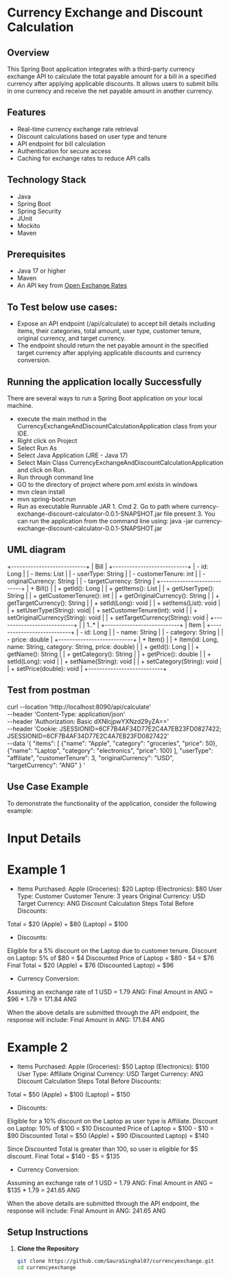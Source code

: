# Currency Exchange and Discount Calculation

## Overview
This Spring Boot application integrates with a third-party currency exchange API to calculate the total payable amount for a bill in a specified currency after applying applicable discounts. It allows users to submit bills in one currency and receive the net payable amount in another currency.

## Features
- Real-time currency exchange rate retrieval
- Discount calculations based on user type and tenure
- API endpoint for bill calculation
- Authentication for secure access
- Caching for exchange rates to reduce API calls

## Technology Stack
- Java
- Spring Boot
- Spring Security
- JUnit
- Mockito
- Maven

## Prerequisites
- Java 17 or higher
- Maven
- An API key from [Open Exchange Rates](https://openexchangerates.org/)

## To Test below use cases:
- Expose an API endpoint (/api/calculate) to accept bill details including items, their categories, total amount, user type, customer tenure, original currency, and target currency. 
- The endpoint should return the net payable amount in the specified target currency after applying applicable discounts and currency conversion.

## Running the application locally Successfully
There are several ways to run a Spring Boot application on your local machine.

- execute the main method in the CurrencyExchangeAndDiscountCalculationApplication class from your IDE.
- Right click on Project
- Select Run As
- Select Java Application (JRE - Java 17)
- Select Main Class CurrencyExchangeAndDiscountCalculationApplication and click on Run.
- Run through command line
- GO to the directory of project where pom.xml exists in windows
- mvn clean install
- mvn spring-boot:run
- Run as executable Runnable JAR 1. Cmd 2. Go to path where currency-exchange-discount-calculator-0.0.1-SNAPSHOT.jar file present 3. You can run the application from the command line using: java -jar currency-exchange-discount-calculator-0.0.1-SNAPSHOT.jar

## UML diagram

+---------------------------+
|           Bill            |
+---------------------------+
| - id: Long                |
| - items: List<Item>       |
| - userType: String        |
| - customerTenure: int     |
| - originalCurrency: String |
| - targetCurrency: String   |
+---------------------------+
| + Bill()                  |
| + getId(): Long           |
| + getItems(): List<Item>  |
| + getUserType(): String   |
| + getCustomerTenure(): int |
| + getOriginalCurrency(): String |
| + getTargetCurrency(): String |
| + setId(Long): void       |
| + setItems(List<Item>): void |
| + setUserType(String): void|
| + setCustomerTenure(int): void |
| + setOriginalCurrency(String): void |
| + setTargetCurrency(String): void |
+---------------------------+
          |
          | 1..*
          |
+---------------------------+
|           Item            |
+---------------------------+
| - id: Long                |
| - name: String            |
| - category: String        |
| - price: double           |
+---------------------------+
| + Item()                  |
| + Item(id: Long, name: String, category: String, price: double) |
| + getId(): Long           |
| + getName(): String       |
| + getCategory(): String    |
| + getPrice(): double      |
| + setId(Long): void       |
| + setName(String): void    |
| + setCategory(String): void |
| + setPrice(double): void   |
+---------------------------+

## Test from postman

curl --location 'http://localhost:8090/api/calculate' \
--header 'Content-Type: application/json' \
--header 'Authorization: Basic dXNlcjpwYXNzd29yZA==' \
--header 'Cookie: JSESSIONID=6CF7B4AF34D77E2C4A7EB23FD0827422; JSESSIONID=6CF7B4AF34D77E2C4A7EB23FD0827422' \
--data '{
"items": [
{"name": "Apple", "category": "groceries", "price": 50},
{"name": "Laptop", "category": "electronics", "price": 100}
],
"userType": "affiliate",
"customerTenure": 3,
"originalCurrency": "USD",
"targetCurrency": "ANG"
}
'

## Use Case Example
To demonstrate the functionality of the application, consider the following example:

# Input Details
# Example 1
- Items Purchased:
Apple (Groceries): $20
Laptop (Electronics): $80
User Type: Customer
Customer Tenure: 3 years
Original Currency: USD
Target Currency: ANG
Discount Calculation Steps
Total Before Discounts:

Total = $20 (Apple) + $80 (Laptop) = $100

- Discounts:

Eligible for a 5% discount on the Laptop due to customer tenure.
Discount on Laptop: 5% of $80 = $4
Discounted Price of Laptop = $80 - $4 = $76
Final Total = $20 (Apple) + $76 (Discounted Laptop) = $96

- Currency Conversion:

Assuming an exchange rate of 1 USD = 1.79 ANG:
Final Amount in ANG = $96 * 1.79 = 171.84 ANG

When the above details are submitted through the API endpoint, the response will include:
Final Amount in ANG: 171.84 ANG


 # Example 2
- Items Purchased:
Apple (Groceries): $50
Laptop (Electronics): $100
User Type: Affiliate
Original Currency: USD
Target Currency: ANG
Discount Calculation Steps
Total Before Discounts:

Total = $50 (Apple) + $100 (Laptop) = $150

- Discounts:

Eligible for a 10% discount on the Laptop as user type is Affiliate.
Discount on Laptop: 10% of $100 = $10
Discounted Price of Laptop = $100 - $10 = $90
Discounted Total = $50 (Apple) + $90 (Discounted Laptop) = $140

Since Discounted Total is greater than 100, so user is eligible for $5 discount.
Final Total =  $140 - $5 = $135

- Currency Conversion:

Assuming an exchange rate of 1 USD = 1.79 ANG:
Final Amount in ANG = $135 * 1.79 = 241.65 ANG

When the above details are submitted through the API endpoint, the response will include:
Final Amount in ANG: 241.65 ANG

## Setup Instructions

1. **Clone the Repository**
   ```bash
   git clone https://github.com/GauraSinghal07/currencyexchange.git
   cd currencyexchange
